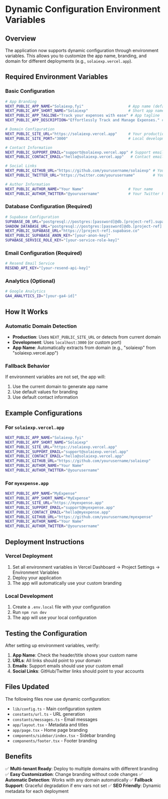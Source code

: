 # Dynamic Configuration Environment Variables

## Overview
The application now supports dynamic configuration through environment variables. This allows you to customize the app name, branding, and domain for different deployments (e.g., `solaiexp.vercel.app`).

## Required Environment Variables

### Basic Configuration
```bash
# App Branding
NEXT_PUBLIC_APP_NAME="Solaiexp.fyi"                    # App name (defaults to domain-based name)
NEXT_PUBLIC_APP_SHORT_NAME="Solaiexp"                  # Short app name
NEXT_PUBLIC_APP_TAGLINE="Track your expenses with ease" # App tagline
NEXT_PUBLIC_APP_DESCRIPTION="Effortlessly Track and Manage Expenses." # App description

# Domain Configuration
NEXT_PUBLIC_SITE_URL="https://solaiexp.vercel.app"     # Your production domain
NEXT_PUBLIC_SITE_PORT="3000"                           # Local development port

# Contact Information
NEXT_PUBLIC_SUPPORT_EMAIL="support@solaiexp.vercel.app" # Support email
NEXT_PUBLIC_CONTACT_EMAIL="hello@solaiexp.vercel.app"   # Contact email

# Social Links
NEXT_PUBLIC_GITHUB_URL="https://github.com/yourusername/solaiexp" # Your GitHub repo
NEXT_PUBLIC_TWITTER_URL="https://twitter.com/yourusername"        # Your Twitter

# Author Information
NEXT_PUBLIC_AUTHOR_NAME="Your Name"                    # Your name
NEXT_PUBLIC_AUTHOR_TWITTER="@yourusername"             # Your Twitter handle
```

### Database Configuration (Required)
```bash
# Supabase Configuration
SUPABASE_DB_URL="postgresql://postgres:[password]@db.[project-ref].supabase.co:5432/postgres"
SHADOW_DATABASE_URL="postgresql://postgres:[password]@db.[project-ref].supabase.co:5432/postgres"
NEXT_PUBLIC_SUPABASE_URL="https://[project-ref].supabase.co"
NEXT_PUBLIC_SUPABASE_ANON_KEY="[your-anon-key]"
SUPABASE_SERVICE_ROLE_KEY="[your-service-role-key]"
```

### Email Configuration (Required)
```bash
# Resend Email Service
RESEND_API_KEY="[your-resend-api-key]"
```

### Analytics (Optional)
```bash
# Google Analytics
GA4_ANALYTICS_ID="[your-ga4-id]"
```

## How It Works

### Automatic Domain Detection
- **Production**: Uses `NEXT_PUBLIC_SITE_URL` or detects from current domain
- **Development**: Uses `localhost:3000` (or custom port)
- **App Name**: Automatically extracts from domain (e.g., "solaiexp" from "solaiexp.vercel.app")

### Fallback Behavior
If environment variables are not set, the app will:
1. Use the current domain to generate app name
2. Use default values for branding
3. Use default contact information

## Example Configurations

### For `solaiexp.vercel.app`
```bash
NEXT_PUBLIC_APP_NAME="Solaiexp.fyi"
NEXT_PUBLIC_APP_SHORT_NAME="Solaiexp"
NEXT_PUBLIC_SITE_URL="https://solaiexp.vercel.app"
NEXT_PUBLIC_SUPPORT_EMAIL="support@solaiexp.vercel.app"
NEXT_PUBLIC_CONTACT_EMAIL="hello@solaiexp.vercel.app"
NEXT_PUBLIC_GITHUB_URL="https://github.com/yourusername/solaiexp"
NEXT_PUBLIC_AUTHOR_NAME="Your Name"
NEXT_PUBLIC_AUTHOR_TWITTER="@yourusername"
```

### For `myexpense.app`
```bash
NEXT_PUBLIC_APP_NAME="MyExpense"
NEXT_PUBLIC_APP_SHORT_NAME="MyExpense"
NEXT_PUBLIC_SITE_URL="https://myexpense.app"
NEXT_PUBLIC_SUPPORT_EMAIL="support@myexpense.app"
NEXT_PUBLIC_CONTACT_EMAIL="hello@myexpense.app"
NEXT_PUBLIC_GITHUB_URL="https://github.com/yourusername/myexpense"
NEXT_PUBLIC_AUTHOR_NAME="Your Name"
NEXT_PUBLIC_AUTHOR_TWITTER="@yourusername"
```

## Deployment Instructions

### Vercel Deployment
1. Set all environment variables in Vercel Dashboard → Project Settings → Environment Variables
2. Deploy your application
3. The app will automatically use your custom branding

### Local Development
1. Create a `.env.local` file with your configuration
2. Run `npm run dev`
3. The app will use your local configuration

## Testing the Configuration

After setting up environment variables, verify:
1. **App Name**: Check the header/title shows your custom name
2. **URLs**: All links should point to your domain
3. **Emails**: Support emails should use your custom email
4. **Social Links**: GitHub/Twitter links should point to your accounts

## Files Updated

The following files now use dynamic configuration:
- `lib/config.ts` - Main configuration system
- `constants/url.ts` - URL generation
- `constants/messages.ts` - Email messages
- `app/layout.tsx` - Metadata and titles
- `app/page.tsx` - Home page branding
- `components/sidebar/index.tsx` - Sidebar branding
- `components/footer.tsx` - Footer branding

## Benefits

✅ **Multi-tenant Ready**: Deploy to multiple domains with different branding
✅ **Easy Customization**: Change branding without code changes
✅ **Automatic Detection**: Works with any domain automatically
✅ **Fallback Support**: Graceful degradation if env vars not set
✅ **SEO Friendly**: Dynamic metadata for each deployment

